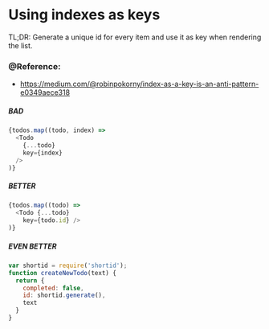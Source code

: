 # Using indexes as keys
TL;DR: Generate a unique id for every item and use it as key when rendering the list.

### @Reference:
 - https://medium.com/@robinpokorny/index-as-a-key-is-an-anti-pattern-e0349aece318


##### BAD
```javascript
{todos.map((todo, index) =>
  <Todo
    {...todo}
    key={index}
  />
)}
```
##### BETTER
```javascript
{todos.map((todo) =>
  <Todo {...todo}
    key={todo.id} />
)}
```

##### EVEN BETTER
```javascript
var shortid = require('shortid');
function createNewTodo(text) {
  return {
    completed: false,
    id: shortid.generate(),
    text
  }
}
```
